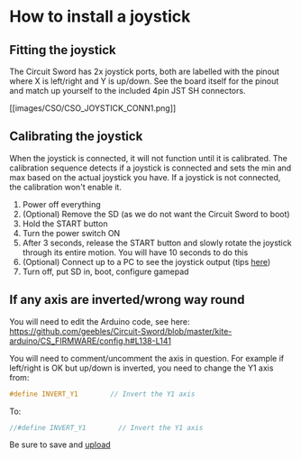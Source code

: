 # How to install a joystick
## Fitting the joystick
The Circuit Sword has 2x joystick ports, both are labelled with the pinout where X is left/right and Y is up/down. See the board itself for the pinout and match up yourself to the included 4pin JST SH connectors.

[[images/CSO/CSO_JOYSTICK_CONN1.png]]

## Calibrating the joystick
When the joystick is connected, it will not function until it is calibrated. The calibration sequence detects if a joystick is connected and sets the min and max based on the actual joystick you have. If a joystick is not connected, the calibration won't enable it.

1. Power off everything
2. (Optional) Remove the SD (as we do not want the Circuit Sword to boot)
3. Hold the START button
4. Turn the power switch ON
5. After 3 seconds, release the START button and slowly rotate the joystick through its entire motion. You will have 10 seconds to do this
6. (Optional) Connect up to a PC to see the joystick output (tips [here](https://github.com/geebles/Circuit-Sword/wiki/Configuration-Switches))
7. Turn off, put SD in, boot, configure gamepad

## If any axis are inverted/wrong way round
You will need to edit the Arduino code, see here: https://github.com/geebles/Circuit-Sword/blob/master/kite-arduino/CS_FIRMWARE/config.h#L138-L141

You will need to comment/uncomment the axis in question. For example if left/right is OK but up/down is inverted, you need to change the Y1 axis from:
``` c
#define INVERT_Y1        // Invert the Y1 axis
```

To:
``` c
//#define INVERT_Y1        // Invert the Y1 axis
```

Be sure to save and [upload](https://github.com/geebles/Circuit-Sword/wiki/Updating-Arduino-(button-controller)-Firmware)
